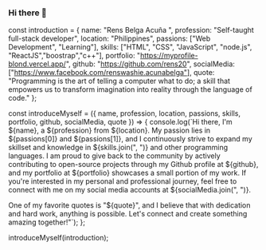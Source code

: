 ### Hi there 👋

const introduction = {
  name: "Rens Belga Acuña ",
  profession: "Self-taught full-stack developer",
  location: "Philippines",
  passions: ["Web Development", "Learning"],
  skills: ["HTML", "CSS", "JavaScript", "node.js", "ReactJS","boostrap","c++"],
  portfolio: "https://myprofile-blond.vercel.app/",
  github: "https://github.com/rens20",
  socialMedia: ["https://www.facebook.com/renswashie.acunabelga"],
  quote: "Programming is the art of telling a computer what to do; a skill that empowers us to transform imagination into reality through the language of code."
};

const introduceMyself = ({ name, profession, location, passions, skills, portfolio, github, socialMedia, quote }) => {
  console.log(`Hi there, I'm ${name}, a ${profession} from ${location}. My passion lies in ${passions[0]} and ${passions[1]}, and I continuously strive to expand my skillset and knowledge in ${skills.join(", ")} and other programming languages. I am proud to give back to the community by actively contributing to open-source projects through my Github profile at ${github}, and my portfolio at ${portfolio} showcases a small portion of my work. If you're interested in my personal and professional journey, feel free to connect with me on my social media accounts at ${socialMedia.join(", ")}. 

One of my favorite quotes is "${quote}", and I believe that with dedication and hard work, anything is possible. Let's connect and create something amazing together!"`);
};

introduceMyself(introduction);

